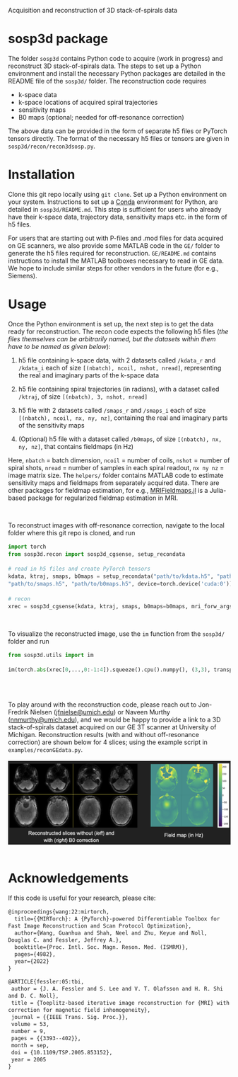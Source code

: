 Acquisition and reconstruction of 3D stack-of-spirals data

# sosp3d package

The folder `sosp3d` contains Python code to acquire (work in progress) 
and reconstruct 3D stack-of-spirals data. The steps to set up a Python environment
and install the necessary Python packages are detailed in the README file of
the `sosp3d/` folder. The reconstruction code
requires
* k-space data
* k-space locations of acquired spiral trajectories
* sensitivity maps
* B0 maps (optional; needed for off-resonance correction)

The above data can be provided in the form of separate h5 files or PyTorch tensors 
directly. The format of the necessary h5 files or tensors are given
in `sosp3d/recon/recon3dsosp.py`.

# Installation

Clone this git repo locally using `git clone`. 
Set up a Python environment on your system.
Instructions to set up a [Conda](https://docs.conda.io/en/latest/)
environment for Python, are detailed in `sosp3d/README.md`. This step
is sufficient for users who already have their k-space data, trajectory data,
sensitivity maps etc. in the form of h5 files.

For users that are starting out with P-files and .mod files for data
acquired on GE scanners, we also provide some MATLAB code in the `GE/` folder
to generate the 
h5 files required for reconstruction. `GE/README.md`
contains instructions to install the MATLAB toolboxes necessary to 
read in GE data. We hope to include similar steps for other vendors in
the future (for e.g., Siemens).

# Usage

Once the Python environment is set up, the next step is to get the data
ready for reconstruction. The recon code expects the following h5
files (*the files themselves can be arbitrarily named, but the
datasets within them have to be named as given below*):

1. h5 file containing k-space data, with 2 datasets called `/kdata_r` and `/kdata_i` 
each of size `[(nbatch), ncoil, nshot, nread]`,
representing the real and imaginary parts of the k-space data

2. h5 file containing spiral trajectories (in radians), 
with a dataset called `/ktraj`,
of size `[(nbatch), 3, nshot, nread]`

3. h5 file with 2 datasets called `/smaps_r` and `/smaps_i` each of
size `[(nbatch), ncoil, nx, ny, nz]`, containing the real and imaginary
parts of the sensitivity maps

4. (Optional) h5 file with a dataset called `/b0maps`, of size
`[(nbatch), nx, ny, nz]`, that contains
fieldmaps (in Hz)

Here, `nbatch` = batch dimension, `ncoil` = number of coils,
`nshot` = number of spiral shots, `nread` = number of samples in each spiral readout,
`nx ny nz` = image matrix size. The `helpers/` folder contains MATLAB code
to estimate sensitivity maps and fieldmaps from separately acquired data. There 
are other packages for fieldmap estimation, for e.g., 
[MRIFieldmaps.jl](https://github.com/MagneticResonanceImaging/MRIFieldmaps.jl) is
a Julia-based package for regularized fieldmap estimation in MRI.

</br>

To reconstruct images with off-resonance correction, navigate to the local folder
where this git repo is cloned, and run

```python
import torch
from sosp3d.recon import sosp3d_cgsense, setup_recondata

# read in h5 files and create PyTorch tensors
kdata, ktraj, smaps, b0maps = setup_recondata("path/to/kdata.h5", "path/to/ktraj.h5",\
"path/to/smaps.h5", "path/to/b0maps.h5", device=torch.device('cuda:0'))

# recon
xrec = sosp3d_cgsense(kdata, ktraj, smaps, b0maps=b0maps, mri_forw_args={'numpoints': (6,6,1), 'L': 36})

```

</br>

To visualize the reconstructed image, use the `im` function from the `sosp3d/` folder and run

```python
from sosp3d.utils import im

im(torch.abs(xrec[0,...,0:-1:4]).squeeze().cpu().numpy(), (3,3), transpose=True, savepath='path/to/xrec.png')
```

</br>
</br>

To play around with the reconstruction code, please reach out to 
Jon-Fredrik Nielsen (jfnielse@umich.edu) or Naveen Murthy (nnmurthy@umich.edu),
and we would be happy to provide a link to a 3D stack-of-spirals dataset acquired on our GE 3T scanner
at University of Michigan. Reconstruction results (with and without off-resonance correction)
are shown below for 4 slices; using the example script in `examples/reconGEdata.py`.
</br>
</br>
![Recon with off-resonance correction](examples/sosp3d_results.png)
</br>
</br>


# Acknowledgements

If this code is useful for your research, please cite:

```
@inproceedings{wang:22:mirtorch,
  title={{MIRTorch}: A {PyTorch}-powered Differentiable Toolbox for Fast Image Reconstruction and Scan Protocol Optimization},
  author={Wang, Guanhua and Shah, Neel and Zhu, Keyue and Noll, Douglas C. and Fessler, Jeffrey A.},
  booktitle={Proc. Intl. Soc. Magn. Reson. Med. (ISMRM)},
  pages={4982},
  year={2022}
}
```
```
@ARTICLE{fessler:05:tbi,
 author = {J. A. Fessler and S. Lee and V. T. Olafsson and H. R. Shi and D. C. Noll},
 title = {Toeplitz-based iterative image reconstruction for {MRI} with correction for magnetic field inhomogeneity},
 journal = {{IEEE Trans. Sig. Proc.}},
 volume = 53,
 number = 9,
 pages = {{3393--402}},
 month = sep,
 doi = {10.1109/TSP.2005.853152},
 year = 2005
}
```





